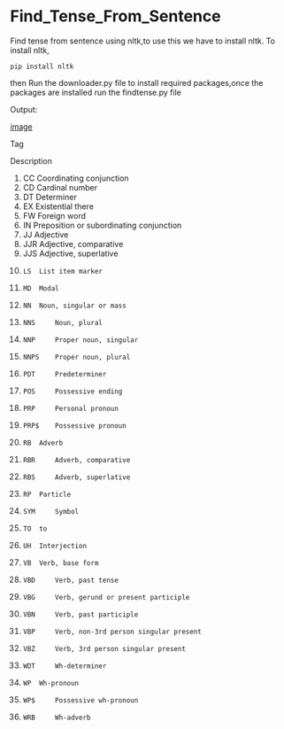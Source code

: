 
# Find_Tense_From_Sentence

Find tense from sentence using nltk,to use this we have to install nltk.
To install nltk,
```
pip install nltk

```

then Run the downloader.py file to install required packages,once the packages are installed
run the findtense.py file

Output:

[image](https://user-images.githubusercontent.com/50355854/170842005-2edf4391-eed2-4b72-80f5-83fea98a10fd.png)




	
Tag
	
Description

1. 	CC 	Coordinating conjunction
2. 	CD 	Cardinal number
3. 	DT 	Determiner
4. 	EX 	Existential there
5. 	FW 	Foreign word
6. 	IN 	Preposition or subordinating conjunction
7. 	JJ 	Adjective
8. 	JJR 	Adjective, comparative
9. 	JJS 	Adjective, superlative
10. 	LS 	List item marker
11. 	MD 	Modal
12. 	NN 	Noun, singular or mass
13. 	NNS 	Noun, plural
14. 	NNP 	Proper noun, singular
15. 	NNPS 	Proper noun, plural
16. 	PDT 	Predeterminer
17. 	POS 	Possessive ending
18. 	PRP 	Personal pronoun
19. 	PRP$ 	Possessive pronoun
20. 	RB 	Adverb
21. 	RBR 	Adverb, comparative
22. 	RBS 	Adverb, superlative
23. 	RP 	Particle
24. 	SYM 	Symbol
25. 	TO 	to
26. 	UH 	Interjection
27. 	VB 	Verb, base form
28. 	VBD 	Verb, past tense
29. 	VBG 	Verb, gerund or present participle
30. 	VBN 	Verb, past participle
31. 	VBP 	Verb, non-3rd person singular present
32. 	VBZ 	Verb, 3rd person singular present
33. 	WDT 	Wh-determiner
34. 	WP 	Wh-pronoun
35. 	WP$ 	Possessive wh-pronoun
36. 	WRB 	Wh-adverb 
